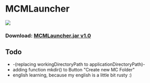 # MCMLauncher

![](https://github.com/dennis6981/Minecraft-Multi-Launcher/raw/master/MCMLauncher.png)

### Download: [MCMLauncher.jar v1.0](https://github.com/downloads/dennis6981/Minecraft-Multi-Launcher/MCMLauncher.jar "MCMLauncher.jar v1.0")

## Todo

 * -(replacing workingDirectoryPath to applicationDirectoryPath)-
 * adding function mkdir() to Button "Create new MC Folder"
 * english learning, because my english is a little bit rusty :)
